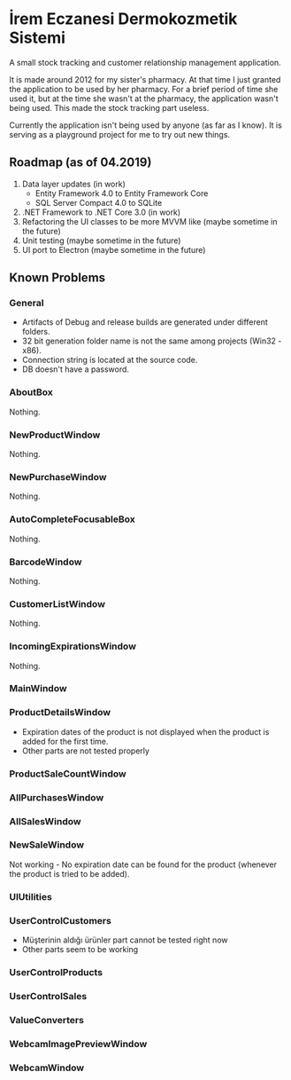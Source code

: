 İrem Eczanesi Dermokozmetik Sistemi
=========================

A small stock tracking and customer relationship management application.

It is made around 2012 for my sister's pharmacy. At that time I just granted the application to be used by her pharmacy. 
For a brief period of time she used it, but at the time she wasn't at the pharmacy, the application wasn't being used. This made the stock tracking part useless.

Currently the application isn't being used by anyone (as far as I know). It is serving as a playground project for me to try out new things.

Roadmap (as of 04.2019)
-----------------------

1. Data layer updates (in work)
	* Entity Framework 4.0 to Entity Framework Core
	* SQL Server Compact 4.0 to SQLite
2. .NET Framework to .NET Core 3.0 (in work)
3. Refactoring the UI classes to be more MVVM like (maybe sometime in the future)
4. Unit testing (maybe sometime in the future)
5. UI port to Electron (maybe sometime in the future)


Known Problems
--------------

### General

- Artifacts of Debug and release builds are generated under different folders.
- 32 bit generation folder name is not the same among projects (Win32 - x86).
- Connection string is located at the source code.
- DB doesn't have a password.

### AboutBox

Nothing.

### NewProductWindow

Nothing.

### NewPurchaseWindow

Nothing.

### AutoCompleteFocusableBox

Nothing.

### BarcodeWindow

Nothing. 

### CustomerListWindow

Nothing.

### IncomingExpirationsWindow

Nothing.

### MainWindow
### ProductDetailsWindow

* Expiration dates of the product is not displayed when the product is added for the first time.
* Other parts are not tested properly

### ProductSaleCountWindow
### AllPurchasesWindow
### AllSalesWindow
### NewSaleWindow

Not working - No expiration date can be found for the product (whenever the product is tried to be added).

### UIUtilities
### UserControlCustomers

* Müşterinin aldığı ürünler part cannot be tested right now
* Other parts seem to be working

### UserControlProducts
### UserControlSales
### ValueConverters
### WebcamImagePreviewWindow
### WebcamWindow